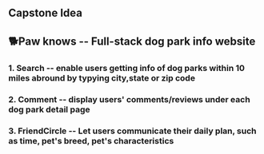 ## Capstone Idea
## 🐕Paw knows -- Full-stack dog park info website

### 1. Search -- enable users getting info of dog parks within 10 miles abround by typying city,state or zip code
### 2. Comment -- display users' comments/reviews under each dog park detail page
### 3. FriendCircle -- Let users communicate their daily plan, such as time, pet's breed, pet's characteristics
